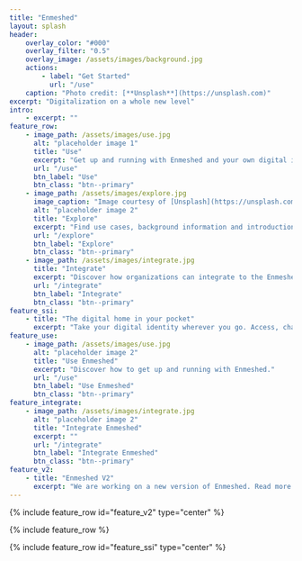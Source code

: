 ```yaml
---
title: "Enmeshed"
layout: splash
header:
    overlay_color: "#000"
    overlay_filter: "0.5"
    overlay_image: /assets/images/background.jpg
    actions:
        - label: "Get Started"
          url: "/use"
    caption: "Photo credit: [**Unsplash**](https://unsplash.com)"
excerpt: "Digitalization on a whole new level"
intro:
    - excerpt: ""
feature_row:
    - image_path: /assets/images/use.jpg
      alt: "placeholder image 1"
      title: "Use"
      excerpt: "Get up and running with Enmeshed and your own digital identity."
      url: "/use"
      btn_label: "Use"
      btn_class: "btn--primary"
    - image_path: /assets/images/explore.jpg
      image_caption: "Image courtesy of [Unsplash](https://unsplash.com/)"
      alt: "placeholder image 2"
      title: "Explore"
      excerpt: "Find use cases, background information and introductions in the Explore Enmeshed section."
      url: "/explore"
      btn_label: "Explore"
      btn_class: "btn--primary"
    - image_path: /assets/images/integrate.jpg
      title: "Integrate"
      excerpt: "Discover how organizations can integrate to the Enmeshed ecosystem."
      url: "/integrate"
      btn_label: "Integrate"
      btn_class: "btn--primary"
feature_ssi:
    - title: "The digital home in your pocket"
      excerpt: "Take your digital identity wherever you go. Access, change and easily share the most important data of you without bothering about security, privacy or paperwork."
feature_use:
    - image_path: /assets/images/use.jpg
      alt: "placeholder image 2"
      title: "Use Enmeshed"
      excerpt: "Discover how to get up and running with Enmeshed."
      url: "/use"
      btn_label: "Use Enmeshed"
      btn_class: "btn--primary"
feature_integrate:
    - image_path: /assets/images/integrate.jpg
      alt: "placeholder image 2"
      title: "Integrate Enmeshed"
      excerpt: ""
      url: "/integrate"
      btn_label: "Integrate Enmeshed"
      btn_class: "btn--primary"
feature_v2:
    - title: "Enmeshed V2"
      excerpt: "We are working on a new version of Enmeshed. Read more about it in the [V2 announcement blog post](/blog/announcing-enmeshed-v2)."
---
```


{% include feature_row id="feature_v2" type="center" %}

{% include feature_row %}

{% include feature_row id="feature_ssi" type="center" %}
